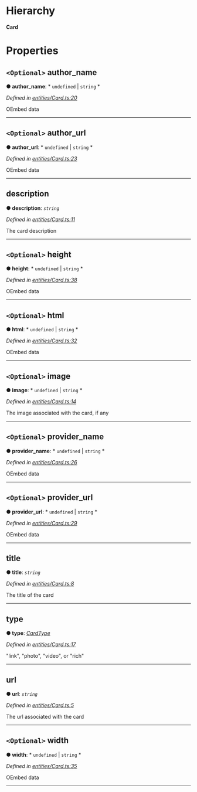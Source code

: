 

# Hierarchy

**Card**

# Properties

<a id="author_name"></a>

## `<Optional>` author_name

**● author_name**: * `undefined` &#124; `string`
*

*Defined in [entities/Card.ts:20](https://github.com/lagunehq/core/blob/dae58ab/src/entities/Card.ts#L20)*

OEmbed data

___
<a id="author_url"></a>

## `<Optional>` author_url

**● author_url**: * `undefined` &#124; `string`
*

*Defined in [entities/Card.ts:23](https://github.com/lagunehq/core/blob/dae58ab/src/entities/Card.ts#L23)*

OEmbed data

___
<a id="description"></a>

##  description

**● description**: *`string`*

*Defined in [entities/Card.ts:11](https://github.com/lagunehq/core/blob/dae58ab/src/entities/Card.ts#L11)*

The card description

___
<a id="height"></a>

## `<Optional>` height

**● height**: * `undefined` &#124; `string`
*

*Defined in [entities/Card.ts:38](https://github.com/lagunehq/core/blob/dae58ab/src/entities/Card.ts#L38)*

OEmbed data

___
<a id="html"></a>

## `<Optional>` html

**● html**: * `undefined` &#124; `string`
*

*Defined in [entities/Card.ts:32](https://github.com/lagunehq/core/blob/dae58ab/src/entities/Card.ts#L32)*

OEmbed data

___
<a id="image"></a>

## `<Optional>` image

**● image**: * `undefined` &#124; `string`
*

*Defined in [entities/Card.ts:14](https://github.com/lagunehq/core/blob/dae58ab/src/entities/Card.ts#L14)*

The image associated with the card, if any

___
<a id="provider_name"></a>

## `<Optional>` provider_name

**● provider_name**: * `undefined` &#124; `string`
*

*Defined in [entities/Card.ts:26](https://github.com/lagunehq/core/blob/dae58ab/src/entities/Card.ts#L26)*

OEmbed data

___
<a id="provider_url"></a>

## `<Optional>` provider_url

**● provider_url**: * `undefined` &#124; `string`
*

*Defined in [entities/Card.ts:29](https://github.com/lagunehq/core/blob/dae58ab/src/entities/Card.ts#L29)*

OEmbed data

___
<a id="title"></a>

##  title

**● title**: *`string`*

*Defined in [entities/Card.ts:8](https://github.com/lagunehq/core/blob/dae58ab/src/entities/Card.ts#L8)*

The title of the card

___
<a id="type"></a>

##  type

**● type**: *[CardType](../modules/_entities_card_.md#cardtype)*

*Defined in [entities/Card.ts:17](https://github.com/lagunehq/core/blob/dae58ab/src/entities/Card.ts#L17)*

"link", "photo", "video", or "rich"

___
<a id="url"></a>

##  url

**● url**: *`string`*

*Defined in [entities/Card.ts:5](https://github.com/lagunehq/core/blob/dae58ab/src/entities/Card.ts#L5)*

The url associated with the card

___
<a id="width"></a>

## `<Optional>` width

**● width**: * `undefined` &#124; `string`
*

*Defined in [entities/Card.ts:35](https://github.com/lagunehq/core/blob/dae58ab/src/entities/Card.ts#L35)*

OEmbed data

___

